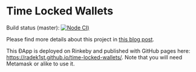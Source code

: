 # Time Locked Wallets

Build status (master): [![Node CI](https://github.com/konrads/time-locked-wallets/workflows/ci/badge.svg))](https://github.com/konrads/time-locked-wallets/actions)


Please find more details about this project in [this blog post](https://www.toptal.com/ethereum-smart-contract/time-locked-wallet-truffle-tutorial#distinguish-only-choice-engineers).

This ÐApp is deployed on Rinkeby and published with GitHub pages here: https://radek1st.github.io/time-locked-wallets/.
Note that you will need Metamask or alike to use it.
